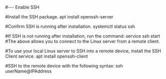 #--- Enable SSH

#Install the SSH package.
apt install openssh-server

#Confirm SSH is running after installation.
systemctl status ssh

#If SSH is not running after installation, run the command:
service ssh start
#The above allows you to connect to the Linux server from a remote client.

#To use your local Linux server to SSH into a remote device, install the SSH Client service.
apt install openssh-client

#SSH to the remote device with the following syntax:
ssh userName@IPAddress
